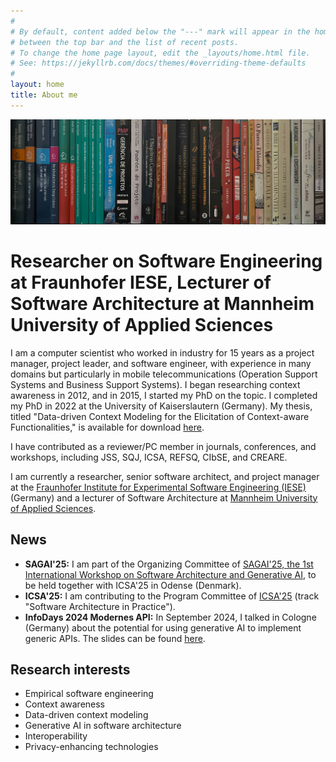 ```yaml
---
#
# By default, content added below the "---" mark will appear in the home page
# between the top bar and the list of recent posts.
# To change the home page layout, edit the _layouts/home.html file.
# See: https://jekyllrb.com/docs/themes/#overriding-theme-defaults
#
layout: home
title: About me
---
```


![Here are some of the books on my shelf.](books2.jpg)

# Researcher on Software Engineering at Fraunhofer IESE, Lecturer of Software Architecture at Mannheim University of Applied Sciences

I am a computer scientist who worked in industry for 15 years as a project manager, project leader, and software engineer, with experience in many domains but particularly in mobile telecommunications (Operation Support Systems and Business Support Systems). I began researching context awareness in 2012, and in 2015, I started my PhD on the topic. I completed my PhD in 2022 at the University of Kaiserslautern (Germany). My thesis, titled "Data-driven Context Modeling for the Elicitation of Context-aware Functionalities," is available for download [here](https://publica.fraunhofer.de/bitstreams/7593ac9b-ade9-4871-8ac1-718995669a45/download).

I have contributed as a reviewer/PC member in journals, conferences, and workshops, including JSS, SQJ, ICSA, REFSQ, CIbSE, and CREARE.

I am currently a researcher, senior software architect, and project manager at the [Fraunhofer Institute for Experimental Software Engineering (IESE)](https://www.iese.fraunhofer.de/) (Germany) and a lecturer of Software Architecture at [Mannheim University of Applied Sciences](https://www.hs-mannheim.de/).

## News

- **SAGAI'25:** I am part of the Organizing Committee of [SAGAI'25, the 1st International Workshop on Software Architecture and Generative AI](https://www.iese.fraunhofer.de/en/events/sagai.html), to be held together with ICSA'25 in Odense (Denmark).
- **ICSA'25:** I am contributing to the Program Committee of [ICSA'25](https://conf.researchr.org/home/icsa-2025) (track "Software Architecture in Practice").
- **InfoDays 2024 Modernes API:** In September 2024, I talked in Cologne (Germany) about the potential for using generative AI to implement generic APIs. The slides can be found [here](202409266_Falcao_InfoDays-2024.pdf).

## Research interests

- Empirical software engineering
- Context awareness
- Data-driven context modeling
- Generative AI in software architecture
- Interoperability
- Privacy-enhancing technologies

